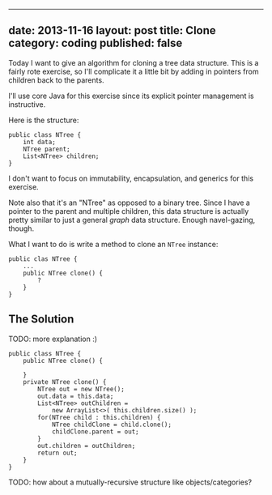  ------------------
  date: 2013-11-16
  layout: post
  title: Clone
  category: coding
  published: false
  ------------------

Today I want to give an algorithm for cloning a tree data structure.
This is a fairly rote exercise, so I'll complicate it a little bit by
adding in pointers from children back to the parents.

I'll use core Java for this exercise since its explicit pointer
management is instructive.

Here is the structure:

    public class NTree {
        int data;
        NTree parent;
        List<NTree> children;
    }

I don't want to focus on immutability, encapsulation, and generics for
this exercise.

Note also that it's an "NTree" as opposed to a binary tree. Since I have
a pointer to the parent and multiple children, this data structure is
actually pretty similar to just a general *graph* data structure. Enough
navel-gazing, though.

What I want to do is write a method to clone an `NTree` instance:

    public clas NTree {
        ...
        public NTree clone() {
            ?
        }
    }

The Solution
------------

TODO: more explanation :)

    public class NTree {
        public NTree clone() {

        }
        private NTree clone() {
            NTree out = new NTree();
            out.data = this.data;
            List<NTree> outChildren = 
                new ArrayList<>( this.children.size() );
            for(NTree child : this.children) {
                NTree childClone = child.clone();
                childClone.parent = out;
            }
            out.children = outChildren;
            return out;
        }
    }

TODO: how about a mutually-recursive structure like objects/categories?
